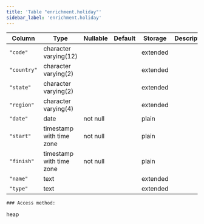 ```yaml
---
title: 'Table "enrichment.holiday"'
sidebar_label: 'enrichment.holiday'
---
```

Column  |           Type           | Nullable | Default | Storage  | Description 
---------|--------------------------|----------|---------|----------|-------------
`"code"`    | character varying(12)    |          |         | extended | 
`"country"` | character varying(2)     |          |         | extended | 
`"state"`   | character varying(2)     |          |         | extended | 
`"region"`  | character varying(4)     |          |         | extended | 
`"date"`    | date                     | not null |         | plain    | 
`"start"`   | timestamp with time zone | not null |         | plain    | 
`"finish"`  | timestamp with time zone | not null |         | plain    | 
`"name"`    | text                     |          |         | extended | 
`"type"`    | text                     |          |         | extended | 
```
### Access method:
```
heap
```